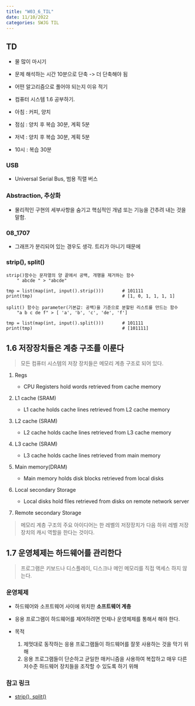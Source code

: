 ```yaml
---
title: "W03_6_TIL"
date: 11/10/2022
categories: SWJG TIL
---
```


## TD

- 물 많이 마시기
- 문제 해석하는 시간 10분으로 단축 -> 더 단축해야 됨
- 어떤 알고리즘으로 풀어야 되는지 이유 적기
- 컴퓨터 시스템 1.6 공부하기.

- 아침 : 커피, 양치
- 점심 : 양치 후 복습 30분, 계획 5분
- 저녁 : 양치 후 복습 30분, 계획 5분
- 10시 : 복습 30분

### USB

- Universal Serial Bus, 범용 직렬 버스

### Abstraction, 추상화

- 물리적인 구현의 세부사항을 숨기고 핵심적인 개념 또는 기능을 간추려 내는 것을 말함.

### 08_1707

- 그래프가 분리되어 있는 경우도 생각. 트리가 아니기 때문에

### strip(), split()

    strip()함수는 문자열의 양 끝에서 공백, 개행을 제거하는 함수
        " abcde " > "abcde"

    tmp = list(map(int, input().strip()))       # 101111
    print(tmp)                                  # [1, 0, 1, 1, 1, 1]

    split() 함수는 parameter(기본값: 공백)을 기준으로 분할된 리스트를 만드는 함수
        "a b c de f" > [ 'a', 'b', 'c', 'de', 'f']

    tmp = list(map(int, input().split()))       # 101111
    print(tmp)                                  # [101111]

## 1.6 저장장치들은 계층 구조를 이룬다

> 모든 컴퓨터 시스템의 저장 장치들은 메모리 계층 구조로 되어 있다.

1. Regs

    - CPU Registers hold words retrieved from cache memory

2. L1 cache (SRAM)
    - L1 cache holds cache lines retrieved from L2 cache memory

3. L2 cache (SRAM)
    - L2 cache holds cache lines retrieved from L3 cache memory

4. L3 cache (SRAM)
    - L3 cache holds cache lines retrieved from main memory

5. Main memory(DRAM)
    - Main memory holds disk blocks retrieved from local disks

6. Local secondary Storage
    - Local disks hold files retrieved from disks on remote network server

7. Remote secondary Storage

> 메모리 계층 구조의 주요 아이디어는 한 레벨의 저장장치가 다음 하위 레벨 저장장치의 캐시 역할을 한다는 것이다.

## 1.7 운영체제는 하드웨어를 관리한다

> 프로그램은 키보드나 디스플레이, 디스크나 메인 메모리를 직접 액세스 하지 않는다.

### 운영체제

- 하드웨어와 소프트웨어 사이에 위치한 __소프트웨어 계층__
- 응용 프로그램이 하드웨어를 제어하려면 언제나 운영체제를 통해서 해야 한다.

- 목적
  1. 제멋대로 동작하는 응용 프로그램들이 하드웨어를 잘못 사용하는 것을 막기 위해
  2. 응용 프로그램들이 단순하고 균일한 매커니즘을 사용하여 복잡하고 매우 다른 저수준 하드웨어 장치들을 조작할 수 있도록 하기 위해

### 참고 링크

- [strip(), split()](https://www.acmicpc.net/board/view/44394)
